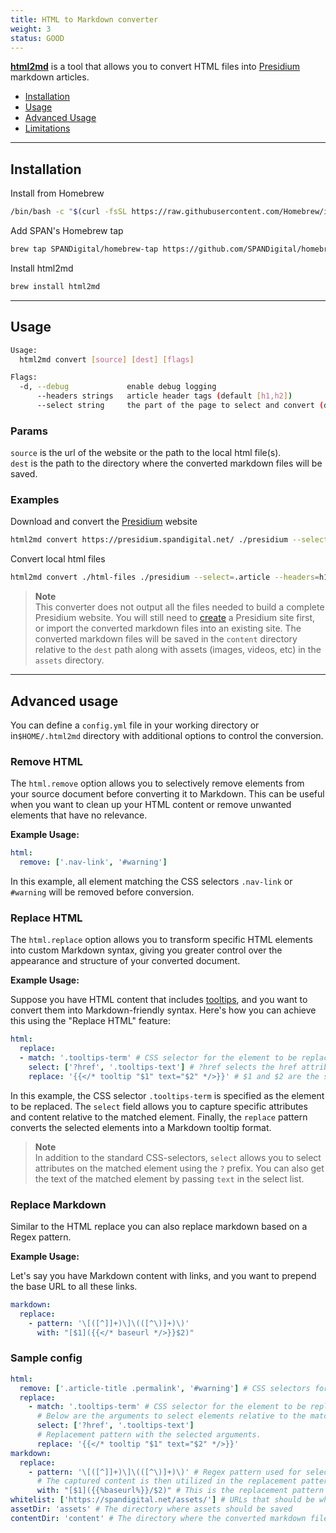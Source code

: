 ```yaml
---
title: HTML to Markdown converter
weight: 3
status: GOOD
---
```


**[html2md](https://github.com/SPANDigital/presidium-html)** is a tool that allows you to convert HTML files into [Presidium](https://presidium.spandigital.net/) markdown articles.

* [Installation](#installation)
* [Usage](#usage)
* [Advanced Usage](#advanced-usage)
* [Limitations](#limitations)

---


## Installation

Install from Homebrew

```bash
/bin/bash -c "$(curl -fsSL https://raw.githubusercontent.com/Homebrew/install/master/install.sh)"
```

Add SPAN's Homebrew tap
```bash
brew tap SPANDigital/homebrew-tap https://github.com/SPANDigital/homebrew-tap.git
```

Install html2md
```bash
brew install html2md
```

---

## Usage
```bash
Usage:
  html2md convert [source] [dest] [flags]

Flags:
  -d, --debug             enable debug logging
      --headers strings   article header tags (default [h1,h2])
      --select string     the part of the page to select and convert (default "body")
```

### Params
`source` is the url of the website or the path to the local html file(s).  
`dest` is the path to the directory where the converted markdown files will be saved.

### Examples
Download and convert the [Presidium](https://presidium.spandigital.net/) website
```bash
html2md convert https://presidium.spandigital.net/ ./presidium --select="#presidium-content"
```

Convert local html files
```bash
html2md convert ./html-files ./presidium --select=.article --headers=h1
```

> **Note**  
> This converter does not output all the files needed to build a complete Presidium website. You will still need to [create](https://presidium.spandigital.net/getting-started/) a Presidium site first, or import the converted markdown files into an existing site.
> The converted markdown files will be saved in the `content` directory relative to the `dest` path along with assets (images, videos, etc) in the `assets` directory.
---

## Advanced usage


You can define a `config.yml` file in your working directory or in`$HOME/.html2md` directory with additional options to control the conversion.

### Remove HTML

The `html.remove` option allows you to selectively remove elements from your source document before converting it to Markdown. 
This can be useful when you want to clean up your HTML content or remove unwanted elements that have no relevance.

**Example Usage:**

```yaml
html:
  remove: ['.nav-link', '#warning']

```

In this example, all element matching the CSS selectors `.nav-link` or `#warning` will be removed before conversion.

### Replace HTML
The `html.replace` option allows you to transform specific HTML elements into custom Markdown syntax, giving you greater control over the appearance and structure of your converted document.

**Example Usage:**

Suppose you have HTML content that includes [tooltips](https://presidium.spandigital.net/reference/markdown/#tooltips), and you want to convert them into Markdown-friendly syntax. Here's how you can achieve this using the "Replace HTML" feature:
```yaml
html:
  replace:
  - match: '.tooltips-term' # CSS selector for the element to be replaced
    select: ['?href', '.tooltips-text'] # ?href selects the href attribute of the matched element, .tooltips-text selects the content of a child element with the class "tooltips-text"
    replace: '{{</* tooltip "$1" text="$2" */>}}' # $1 and $2 are the selected elements
```

In this example, the CSS selector `.tooltips-term` is specified as the element to be replaced. The `select` field allows you to capture specific attributes and content relative to the matched element. Finally, the `replace` pattern converts the selected elements into a Markdown tooltip format.

> **Note**  
> In addition to the standard CSS-selectors, `select` allows you to select attributes on the matched element using the `?` prefix. 
> You can also get the text of the matched element by passing `text` in the select list.

### Replace Markdown
Similar to the HTML replace you can also replace markdown based on a Regex pattern.

**Example Usage:**

Let's say you have Markdown content with links, and you want to prepend the base URL to all these links.
```yaml
markdown:
  replace:
    - pattern: '\[([^]]+)\]\(([^\)]+)\)'
      with: "[$1]({{</* baseurl */>}}$2)"
```

### Sample config
```yaml
html:
  remove: ['.article-title .permalink', '#warning'] # CSS selectors for elements that should be removed before conversion.
  replace:
    - match: '.tooltips-term' # CSS selector for the element to be replaced.
      # Below are the arguments to select elements relative to the matched element.
      select: ['?href', '.tooltips-text']
      # Replacement pattern with the selected arguments.
      replace: '{{</* tooltip "$1" text="$2" */>}}'
markdown:
  replace:
    - pattern: '\[([^]]+)\]\(([^\)]+)\)' # Regex pattern used for selecting and capturing specific content.
      # The captured content is then utilized in the replacement pattern below.
      with: "[$1]({{%baseurl%}}/$2)" # This is the replacement pattern for converting Markdown links.
whitelist: ['https://spandigital.net/assets/'] # URLs that should be whitelisted for conversion
assetDir: 'assets' # The directory where assets should be saved
contentDir: 'content' # The directory where the converted markdown files should be saved
```
